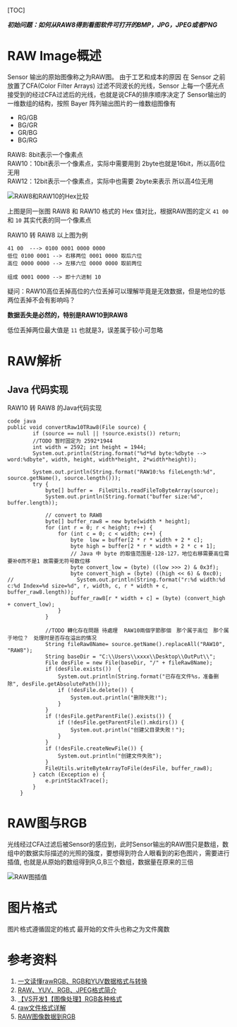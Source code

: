 [TOC]

***初始问题：如何从RAW8得到看图软件可打开的BMP，JPG，JPEG或者PNG***


# RAW Image概述

Sensor 输出的原始图像称之为RAW图。 由于工艺和成本的原因 在 Sensor 之前放置了CFA(Color Filter Arrays) 过滤不同波长的光线，Sensor 上每一个感光点接受到的经过CFA过滤后的光线，也就是说CFA的排序顺序决定了 Sensor输出的一维数组的结构，按照 Bayer 阵列输出图片的一维数组图像有

* RG/GB
* BG/GR
* GR/BG
* BG/RG

RAW8:  8bit表示一个像素点  
RAW10：10bit表示一个像素点，实际中需要用到 2byte也就是16bit，所以高6位无用  
RAW12：12bit表示一个像素点，实际中也需要 2byte来表示 所以高4位无用

![RAW8和RAW10的Hex比较](../Pictures/RAW8和RAW10的比较.png)

上图是同一张图 RAW8 和 RAW10 格式的 Hex 值对比，根据RAW图的定义 `41 00` 和 `10` 其实代表的同一个像素点

RAW10 转 RAW8 以上图为例

```
41 00  ---> 0100 0001 0000 0000
低位 0100 0001 --> 右移两位 0001 0000 取后六位
高位 0000 0000 --> 左移六位 0000 0000 取前两位

组成 0001 0000 --> 即十六进制 10
```

疑问：RAW10高位丢掉高位的六位丢掉可以理解毕竟是无效数据，但是地位的低两位丢掉不会有影响吗？

**数据丢失是必然的，特别是RAW10到RAW8**  

低位丢掉两位最大值是 `11` 也就是3，误差属于较小可忽略




# RAW解析


## Java 代码实现

RAW10 转 RAW8 的Java代码实现

```
code java
public void convertRaw10TRaw8(File source) {
        if (source == null || !source.exists()) return;
        //TODO 暂时固定为 2592*1944
        int width = 2592; int height = 1944;
        System.out.println(String.format("%d*%d byte:%dbyte --> word:%dbyte", width, height, width*height, 2*width*height));

        System.out.println(String.format("RAW10:%s fileLength:%d", source.getName(), source.length()));
        try {
            byte[] buffer =  FileUtils.readFileToByteArray(source);
            System.out.println(String.format("buffer size:%d", buffer.length));

            // convert to RAW8
            byte[] buffer_raw8 = new byte[width * height];
            for (int r = 0; r < height; r++) {
                for (int c = 0; c < width; c++) {
                    byte  low = buffer[2 * r * width + 2 * c];
                    byte high = buffer[2 * r * width + 2 * c + 1];
                    // Java 中 byte 的取值范围是-128-127，地位右移需要高位需要补0而不是1 故需要无符号数位移
                    byte convert_low = (byte) ((low >>> 2) & 0x3f);
                    byte convert_high = (byte) ((high << 6) & 0xc0);
//                    System.out.println(String.format("r:%d width:%d c:%d Index=%d size=%d", r, width, c, r * width + c, buffer_raw8.length));
                    buffer_raw8[r * width + c] = (byte) (convert_high + convert_low);
                }
            }

            //TODO 轉化存在問題 待處理  RAW10兩個字節那個　那个属于高位　那个属于地位？　处理时是否存在溢出的情况　
            String fileRaw8Name= source.getName().replaceAll("RAW10", "RAW8");
            String baseDir = "C:\\Users\\xxxx\\Desktop\\OutPut\\";
            File desFile = new File(baseDir, "/" + fileRaw8Name);
            if (desFile.exists())  {
                System.out.println(String.format("已存在文件%s，准备删除", desFile.getAbsolutePath()));
                if (!desFile.delete()) {
                    System.out.println("删除失败!");
                }
            }
            if (!desFile.getParentFile().exists()) {
                if (!desFile.getParentFile().mkdirs()) {
                    System.out.println("创建父目录失败！");
                }
            }
            if (!desFile.createNewFile()) {
                System.out.println("创建文件失败");
            }
            FileUtils.writeByteArrayToFile(desFile, buffer_raw8);
        } catch (Exception e) {
            e.printStackTrace();
        }
    }
```


# RAW图与RGB

光线经过CFA过滤后被Sensor的感应到，此时Sensor输出的RAW图只是数组，数组中的数据实际描述的光照的强度，要想得到符合人眼看到的彩色图片，需要进行插值, 也就是从原始的数组得到R,G,B三个数组，数据量在原来的三倍


![RAW图插值](../Pictures/RAW图插值.png)


# 图片格式

图片格式遵循固定的格式 最开始的文件头也称之为文件魔数


# 参考资料

1. [一文读懂rawRGB、RGB和YUV数据格式与转换](https://blog.csdn.net/qq_29575685/article/details/103954096)
2. [RAW、YUV、RGB、JPEG格式简介](https://blog.csdn.net/yaoming168/article/details/120434807)
3. [【VS开发】【图像处理】RGB各种格式](https://www.cnblogs.com/huty/p/8518412.html)
4. [raw文件格式详解 ](https://developer.orbbec.com.cn/forum_plate_module_details.html?id=721)
5. [RAW图像数据到RGB](https://blog.csdn.net/peng864534630/article/details/78177211)